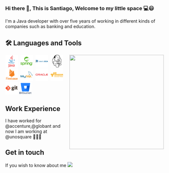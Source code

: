 ### Hi there 👋, This is Santiago, Welcome to my little space 💻😃

I'm a Java developer with over five years of working in different kinds of companies such as banking and education.

## :hammer_and_wrench: Languages and Tools

  <div>
  <img align="right" src="https://media.giphy.com/media/487L0pNZKONFN01oHO/giphy.gif" width="300" height="300"/>
  <img src="https://github.com/devicons/devicon/blob/master/icons/java/java-original-wordmark.svg" title="Java" alt="Java" width="40" height="40"/>&nbsp;
  <img src="https://github.com/devicons/devicon/blob/master/icons/spring/spring-original-wordmark.svg" title="Spring" alt="Spring" width="40" height="40"/>&nbsp;
   <img src="https://github.com/devicons/devicon/blob/master/icons/intellij/intellij-original-wordmark.svg" title="intellij" alt="intellij"  width="40" height="40"/>&nbsp;
  <img src="https://github.com/devicons/devicon/blob/master/icons/jenkins/jenkins-line.svg" title="Jenkins" alt="Jenkins" width="40" height="40"/>&nbsp;
  <img src="https://github.com/devicons/devicon/blob/master/icons/firebase/firebase-plain-wordmark.svg" title="Firebase" alt="Firebase" width="40" height="40"/>&nbsp;
  <img src="https://github.com/devicons/devicon/blob/master/icons/mysql/mysql-original-wordmark.svg" title="MySQL"  alt="MySQL" width="40" height="40"/>&nbsp;
  <img src="https://github.com/devicons/devicon/blob/master/icons/oracle/oracle-original.svg" title="Oracle"  alt="Oracle" width="40" height="40"/>&nbsp;
  <img src="https://github.com/devicons/devicon/blob/master/icons/amazonwebservices/amazonwebservices-plain-wordmark.svg" title="AWS" alt="AWS" width="40" height="40"/>&nbsp;
  <img src="https://github.com/devicons/devicon/blob/master/icons/git/git-original-wordmark.svg" title="Git" **alt="Git" width="40" height="40"/>
  <img src="https://github.com/devicons/devicon/blob/master/icons/bitbucket/bitbucket-original-wordmark.svg" width="40" height="40"/>&nbsp;
</div>

## Work Experience
I have worked for @accenture,@globant and now I am working at @unosquare 👨‍💼🏢
## Get in touch  
If you wish to know about me <a href="https://co.linkedin.com/in/santialpo"><img src="https://img.shields.io/badge/LinkedIn-0077B5?style=for-the-badge&logo=linkedin&logoColor=white" /></a>  

